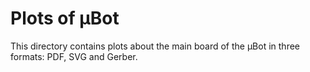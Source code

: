 # Plots of μBot

This directory contains plots about the main board of the μBot in three formats: PDF, SVG and Gerber.
